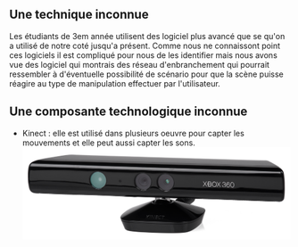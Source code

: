 ## Une technique inconnue
Les étudiants de 3em année utilisent des logiciel plus avancé que se qu'on a utilisé de notre coté jusqu'a présent. Comme nous ne connaissont point ces logiciels il est compliqué pour nous de les identifier mais nous avons vue des logiciel qui montrais des réseau d'enbranchement qui pourrait ressembler à d'éventuelle possibilité de scénario pour que la scène puisse réagire au type de manipulation effectuer par l'utilisateur.
  
## Une composante technologique inconnue
- Kinect : elle est utilisé dans plusieurs oeuvre pour capter les mouvements et elle peut aussi capter les sons.
 ![photo](photo/kinect.png)
